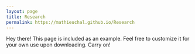 ```yaml
---
layout: page
title: Research
permalink: https://mathieuchal.github.io/Research
---
```


<p class="message">
  Hey there! This page is included as an example. Feel free to customize it for your own use upon downloading. Carry on!
</p>
